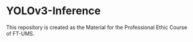 # YOLOv3-Inference
This repository is created as the Material for the Professional Ethic Course of FT-UMS.
